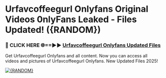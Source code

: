 # Urfavcoffeegurl Onlyfans Original Videos 0nlyFans Leaked - Files Updated! ({RANDOM})

<h3>🔴 CLICK HERE 🌐==►► <a href="https://betterlinks.top/A2PfLJ" rel="nofollow">Urfavcoffeegurl Onlyfans Updated Files</a></h3>

Get Urfavcoffeegurl Onlyfans and all content. Now you can access all videos and pictures of Urfavcoffeegurl Onlyfans. New Updated Files 2025!

[![{RANDOM}](https://i.imgur.com/ppqm5kG.gif)](https://betterlinks.top/A2PfLJ)